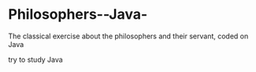 # Philosophers--Java-
The classical exercise about the philosophers and their servant, coded on Java

try to study Java

